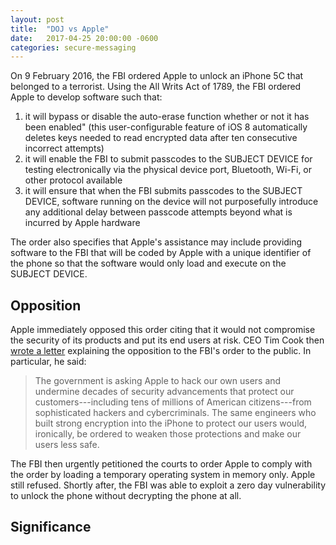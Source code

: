 ```yaml
---
layout: post
title:  "DOJ vs Apple"
date:   2017-04-25 20:00:00 -0600
categories: secure-messaging
---
```

On 9 February 2016, the FBI ordered Apple to unlock an iPhone 5C that belonged
to a terrorist. Using the All Writs Act of 1789, the FBI ordered Apple to
develop software such that:

1. it will bypass or disable the auto-erase function whether or not it has been
enabled" (this user-configurable feature of iOS 8 automatically deletes keys
needed to read encrypted data after ten consecutive incorrect attempts)
2. it will enable the FBI to submit passcodes to the SUBJECT DEVICE for testing
electronically via the physical device port, Bluetooth, Wi-Fi, or other protocol
available
3. it will ensure that when the FBI submits passcodes to the SUBJECT DEVICE,
software running on the device will not purposefully introduce any additional
delay between passcode attempts beyond what is incurred by Apple hardware

The order also specifies that Apple's assistance may include providing software
to the FBI that will be coded by Apple with a unique identifier of the phone so
that the software would only load and execute on the SUBJECT DEVICE.

## Opposition

Apple immediately opposed this order citing that it would not compromise the
security of its products and put its end users at risk. CEO Tim Cook then
[wrote a letter](https://www.apple.com/customer-letter/) explaining the
opposition to the FBI's order to the public. In particular, he said:

>The government is asking Apple to hack our own users and undermine decades of
security advancements that protect our customers---including tens of millions of
American citizens---from sophisticated hackers and cybercriminals. The same
engineers who built strong encryption into the iPhone to protect our users
would, ironically, be ordered to weaken those protections and make our users
less safe.

The FBI then urgently petitioned the courts to order Apple to comply with the
order by loading a temporary operating system in memory only. Apple still
refused. Shortly after, the FBI was able to exploit a zero day vulnerability
to unlock the phone without decrypting the phone at all.

## Significance
